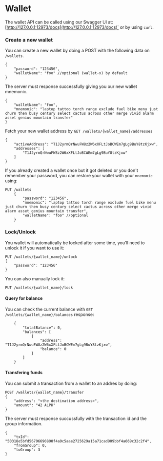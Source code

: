 # Wallet

The wallet API can be called using our Swagger UI at: [http://127.0.0.1:12973/docs](http://127.0.0.1:12973/docs)` or by using `curl`.

### Create a new wallet

You can create a new wallet by doing a POST with the following data on `/wallets`.

```
{
    "password": "123456",
    "walletName": "foo" //optional (wallet-x) by default
}
```

The server must response successfully giving you our new wallet mnemonic.

```
{
    "walletName": "foo",
    "mnemonic": "laptop tattoo torch range exclude fuel bike menu just churn then busy century select cactus across other merge vivid alarm asset genius mountain transfer"
}
```

Fetch your new wallet address by `GET /wallets/{wallet_name}/addresses`

```
{
    "activeAddress": "T1J2yrmQrNwuFW8z2W6xXFLtJoBCWEm7gLg9BuY8tzKjxw",
    "addresses": [
        "T1J2yrmQrNwuFW8z2W6xXFLtJoBCWEm7gLg9BuY8tzKjxw"
    ]
}
```

If you already created a wallet once but it got deleted or you don't remember your password, you can restore your wallet with your `mnemonic` using:

```
PUT /wallets
    {
        "password": "123456",
        "mnemonic": "laptop tattoo torch range exclude fuel bike menu just churn then busy century select cactus across other merge vivid alarm asset genius mountain transfer",
        "walletName": "foo" //optional
    }
```

### Lock/Unlock

You wallet will automatically be locked after some time, you'll need to unlock it if you want to use it:

```
PUT /wallets/{wallet_name}/unlock
{
    "password": "123456"
}
```

You can also manually lock it:

```
PUT /wallets/{wallet_name}/lock
```

#### Query for balance

You can check the current balance with `GET /wallets/{wallet_name}/balances`
response:

```
    {
        "totalBalance": 0,
        "balances": [
            {
                "address": "T1J2yrmQrNwuFW8z2W6xXFLtJoBCWEm7gLg9BuY8tzKjxw",
                "balance": 0
            }
        ]
    }
```

#### Transfering funds

You can submit a transaction from a wallet to an addres by doing:

```
POST /wallets/{wallet_name}/transfer
{
    "address": "<the destination address>",
    "amount": "42 ALPH"
}
```

The server must response succussfully with the transaction id and the group information.

```
{
    "txId": "50318e5bfd56796690890f4a9c5aae2725629a15a71cad909bbf4a669c32c2f4",
    "fromGroup": 0,
    "toGroup": 3
}
```
